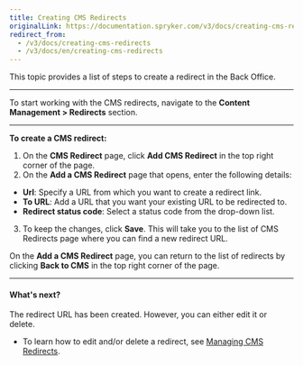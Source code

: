 ```yaml
---
title: Creating CMS Redirects
originalLink: https://documentation.spryker.com/v3/docs/creating-cms-redirects
redirect_from:
  - /v3/docs/creating-cms-redirects
  - /v3/docs/en/creating-cms-redirects
---
```


This topic provides a list of steps to create a redirect in the Back Office.
***
To start working with the CMS redirects, navigate to the **Content Management > Redirects** section.
***

**To create a CMS redirect:**
1. On the **CMS Redirect** page, click **Add CMS Redirect** in the top right corner of the page.
2. On the **Add a CMS Redirect** page that opens, enter the following details:
* **Url**: Specify a URL from which you want to create a redirect link.
* **To URL**: Add a URL that you want your existing URL to be redirected to.
* **Redirect status code**: Select a status code from the drop-down list. 
3. To keep the changes, click **Save**. This will take you to the list of CMS Redirects page where you can find a new redirect URL.

On the **Add a CMS Redirect** page, you can return to the list of redirects by clicking **Back to CMS** in the top right corner of the page.
***
#### What's next?
The redirect URL has been created. However, you can either edit it or delete.

* To learn how to edit and/or delete a redirect, see [Managing CMS Redirects](/docs/scos/user/user-guides/201907.0/back-office-user-guide/content-management/redirects/managing-cms-redirects.html).
